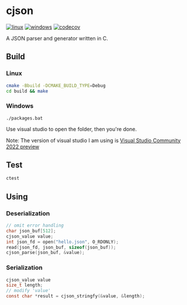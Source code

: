 # cjson

[![linux](https://github.com/qdslovelife/cjson/actions/workflows/cmake.yml/badge.svg)](https://github.com/qdslovelife/cjson/actions/workflows/cmake.yml)
[![windows](https://github.com/qdslovelife/cjson/actions/workflows/windows.yml/badge.svg)](https://github.com/qdslovelife/cjson/actions/workflows/windows.yml)
[![codecov](https://codecov.io/gh/xiaoshuai98/cjson/branch/main/graph/badge.svg?token=M4RL924FZK)](https://codecov.io/gh/xiaoshuai98/cjson)

A JSON parser and generator written in C.

## Build

### Linux

``` bash
cmake -Bbuild -DCMAKE_BUILD_TYPE=Debug
cd build && make
```

### Windows

```
./packages.bat
```

Use visual studio to open the folder, then you're done.

Note: The version of visual studio I am using is [Visual Studio Community 2022 preview](https://visualstudio.microsoft.com/zh-hans/vs/)

## Test

``` bash
ctest
```

## Using

### Deserialization

``` c
// omit error handling
char json_buf[512];
cjson_value value;
int json_fd = open("hello.json", O_RDONLY);
read(json_fd, json_buf, sizeof(json_buf));
cjson_parse(json_buf, &value);
```

### Serialization

``` c
cjson_value value
size_t length;
// modify 'value'
const char *result = cjson_stringfy(&value, &length);
```
